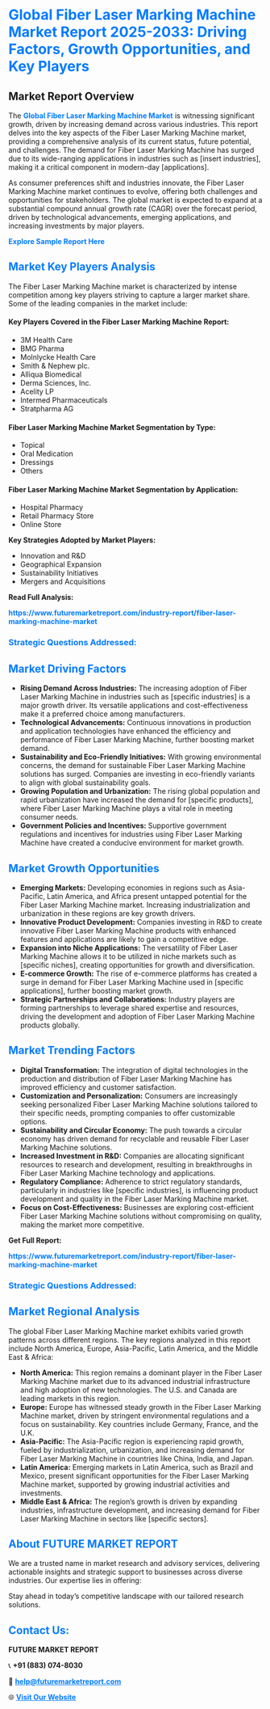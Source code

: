<h1 style="color: #007BFF;">Global Fiber Laser Marking Machine Market Report 2025-2033: Driving Factors, Growth Opportunities, and Key Players</h1>

<section id="overview">
<h2>Market Report Overview</h2>
<p>The <a href="https://www.futuremarketreport.com/industry-report/fiber-laser-marking-machine-market" style="color: #007BFF; text-decoration: none;"><strong>Global Fiber Laser Marking Machine Market</strong></a> is witnessing significant growth, driven by increasing demand across various industries. This report delves into the key aspects of the Fiber Laser Marking Machine market, providing a comprehensive analysis of its current status, future potential, and challenges. The demand for Fiber Laser Marking Machine has surged due to its wide-ranging applications in industries such as [insert industries], making it a critical component in modern-day [applications].</p>
<p>As consumer preferences shift and industries innovate, the Fiber Laser Marking Machine market continues to evolve, offering both challenges and opportunities for stakeholders. The global market is expected to expand at a substantial compound annual growth rate (CAGR) over the forecast period, driven by technological advancements, emerging applications, and increasing investments by major players.</p>
</section>

<section id="overview">
<p><a href="https://www.futuremarketreport.com/request-sample/reportId=35712" style="color: #007BFF; text-decoration: none;"><strong>Explore Sample Report Here</strong></a></p>
</section>

<section id="key-players">
<h2 style="color: #007BFF;">Market Key Players Analysis</h2>
<p>The Fiber Laser Marking Machine market is characterized by intense competition among key players striving to capture a larger market share. Some of the leading companies in the market include:</p>
<h4>Key Players Covered in the Fiber Laser Marking Machine Report:</h4>
<ul><li>3M Health Care</li><li>BMG Pharma</li><li>Molnlycke Health Care</li><li>Smith &amp; Nephew plc.</li><li>Alliqua Biomedical</li><li>Derma Sciences, Inc.</li><li>Acelity LP</li><li>Intermed Pharmaceuticals</li><li>Stratpharma AG</li></ul>
<h4>Fiber Laser Marking Machine Market Segmentation by Type:</h4>
<ul><li>Topical</li><li>Oral Medication</li><li>Dressings</li><li>Others</li></ul>

<h4>Fiber Laser Marking Machine Market Segmentation by Application:</h4>
<ul><li>Hospital Pharmacy</li><li>Retail Pharmacy Store</li><li>Online Store</li></ul>
<p><strong>Key Strategies Adopted by Market Players:</strong></p>
<ul>
<li>Innovation and R&D</li>
<li>Geographical Expansion</li>
<li>Sustainability Initiatives</li>
<li>Mergers and Acquisitions</li>
</ul>
</section>

<section>
<p><strong>Read Full Analysis: </strong></p><a href="https://www.futuremarketreport.com/industry-report/fiber-laser-marking-machine-market" style="color: #007BFF; text-decoration: none;"><strong>https://www.futuremarketreport.com/industry-report/fiber-laser-marking-machine-market</strong></a>
<h3 style="color: #007BFF;">Strategic Questions Addressed:</h3>
</section>

<section id="driving-factors">
<h2 style="color: #007BFF;">Market Driving Factors</h2>
<ul>
<li><strong>Rising Demand Across Industries:</strong> The increasing adoption of Fiber Laser Marking Machine in industries such as [specific industries] is a major growth driver. Its versatile applications and cost-effectiveness make it a preferred choice among manufacturers.</li>
<li><strong>Technological Advancements:</strong> Continuous innovations in production and application technologies have enhanced the efficiency and performance of Fiber Laser Marking Machine, further boosting market demand.</li>
<li><strong>Sustainability and Eco-Friendly Initiatives:</strong> With growing environmental concerns, the demand for sustainable Fiber Laser Marking Machine solutions has surged. Companies are investing in eco-friendly variants to align with global sustainability goals.</li>
<li><strong>Growing Population and Urbanization:</strong> The rising global population and rapid urbanization have increased the demand for [specific products], where Fiber Laser Marking Machine plays a vital role in meeting consumer needs.</li>
<li><strong>Government Policies and Incentives:</strong> Supportive government regulations and incentives for industries using Fiber Laser Marking Machine have created a conducive environment for market growth.</li>
</ul>
</section>

<section id="growth-opportunities">
<h2 style="color: #007BFF;">Market Growth Opportunities</h2>
<ul>
<li><strong>Emerging Markets:</strong> Developing economies in regions such as Asia-Pacific, Latin America, and Africa present untapped potential for the Fiber Laser Marking Machine market. Increasing industrialization and urbanization in these regions are key growth drivers.</li>
<li><strong>Innovative Product Development:</strong> Companies investing in R&D to create innovative Fiber Laser Marking Machine products with enhanced features and applications are likely to gain a competitive edge.</li>
<li><strong>Expansion into Niche Applications:</strong> The versatility of Fiber Laser Marking Machine allows it to be utilized in niche markets such as [specific niches], creating opportunities for growth and diversification.</li>
<li><strong>E-commerce Growth:</strong> The rise of e-commerce platforms has created a surge in demand for Fiber Laser Marking Machine used in [specific applications], further boosting market growth.</li>
<li><strong>Strategic Partnerships and Collaborations:</strong> Industry players are forming partnerships to leverage shared expertise and resources, driving the development and adoption of Fiber Laser Marking Machine products globally.</li>
</ul>
</section>

<section id="trending-factors">
<h2 style="color: #007BFF;">Market Trending Factors</h2>
<ul>
<li><strong>Digital Transformation:</strong> The integration of digital technologies in the production and distribution of Fiber Laser Marking Machine has improved efficiency and customer satisfaction.</li>
<li><strong>Customization and Personalization:</strong> Consumers are increasingly seeking personalized Fiber Laser Marking Machine solutions tailored to their specific needs, prompting companies to offer customizable options.</li>
<li><strong>Sustainability and Circular Economy:</strong> The push towards a circular economy has driven demand for recyclable and reusable Fiber Laser Marking Machine solutions.</li>
<li><strong>Increased Investment in R&D:</strong> Companies are allocating significant resources to research and development, resulting in breakthroughs in Fiber Laser Marking Machine technology and applications.</li>
<li><strong>Regulatory Compliance:</strong> Adherence to strict regulatory standards, particularly in industries like [specific industries], is influencing product development and quality in the Fiber Laser Marking Machine market.</li>
<li><strong>Focus on Cost-Effectiveness:</strong> Businesses are exploring cost-efficient Fiber Laser Marking Machine solutions without compromising on quality, making the market more competitive.</li>
</ul>
</section>

<section>
<p><strong>Get Full Report: </strong></p><a href="https://www.futuremarketreport.com/industry-report/fiber-laser-marking-machine-market" style="color: #007BFF; text-decoration: none;"><strong>https://www.futuremarketreport.com/industry-report/fiber-laser-marking-machine-market</strong></a>
<h3 style="color: #007BFF;">Strategic Questions Addressed:</h3>
</section>


<section id="regional-analysis">
<h2 style="color: #007BFF;">Market Regional Analysis</h2>
<p>The global Fiber Laser Marking Machine market exhibits varied growth patterns across different regions. The key regions analyzed in this report include North America, Europe, Asia-Pacific, Latin America, and the Middle East & Africa:</p>
<ul>
<li><strong>North America:</strong> This region remains a dominant player in the Fiber Laser Marking Machine market due to its advanced industrial infrastructure and high adoption of new technologies. The U.S. and Canada are leading markets in this region.</li>
<li><strong>Europe:</strong> Europe has witnessed steady growth in the Fiber Laser Marking Machine market, driven by stringent environmental regulations and a focus on sustainability. Key countries include Germany, France, and the U.K.</li>
<li><strong>Asia-Pacific:</strong> The Asia-Pacific region is experiencing rapid growth, fueled by industrialization, urbanization, and increasing demand for Fiber Laser Marking Machine in countries like China, India, and Japan.</li>
<li><strong>Latin America:</strong> Emerging markets in Latin America, such as Brazil and Mexico, present significant opportunities for the Fiber Laser Marking Machine market, supported by growing industrial activities and investments.</li>
<li><strong>Middle East & Africa:</strong> The region’s growth is driven by expanding industries, infrastructure development, and increasing demand for Fiber Laser Marking Machine in sectors like [specific sectors].</li>
</ul>
</section>

<footer>
<h2 style="color: #007BFF;">About FUTURE MARKET REPORT</h2>
<p>We are a trusted name in market research and advisory services, delivering actionable insights and strategic support to businesses across diverse industries. Our expertise lies in offering:</p>

<p>Stay ahead in today’s competitive landscape with our tailored research solutions.</p>

<h2 style="color: #007BFF;">Contact Us:</h2>
<p><strong>FUTURE MARKET REPORT</strong></p>
<p>📞 <strong>+91 (883) 074-8030</strong></p>
<p>📧 <strong><a href="mailto:help@futuremarketreport.com" style="color: #007BFF;">help@futuremarketreport.com</a></strong></p>
<p>🌐 <strong><a href="https://www.futuremarketreport.com/" style="color: #007BFF;">Visit Our Website</a></strong></p>
</footer>